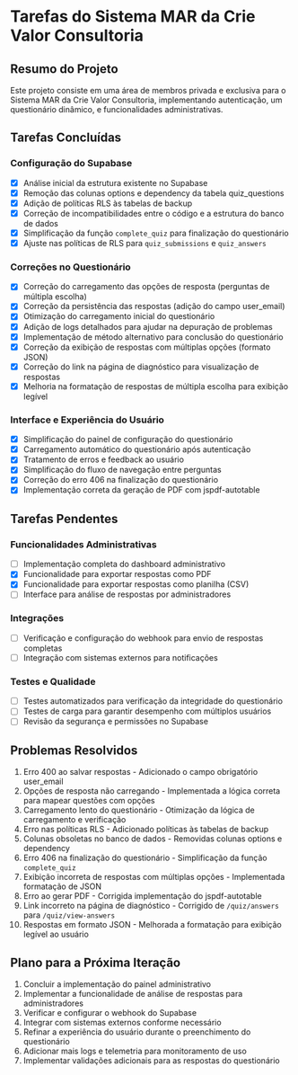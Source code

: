 
# Tarefas do Sistema MAR da Crie Valor Consultoria

## Resumo do Projeto
Este projeto consiste em uma área de membros privada e exclusiva para o Sistema MAR da Crie Valor Consultoria, implementando autenticação, um questionário dinâmico, e funcionalidades administrativas.

## Tarefas Concluídas

### Configuração do Supabase
- [x] Análise inicial da estrutura existente no Supabase
- [x] Remoção das colunas options e dependency da tabela quiz_questions
- [x] Adição de políticas RLS às tabelas de backup
- [x] Correção de incompatibilidades entre o código e a estrutura do banco de dados
- [x] Simplificação da função `complete_quiz` para finalização do questionário
- [x] Ajuste nas políticas de RLS para `quiz_submissions` e `quiz_answers`

### Correções no Questionário
- [x] Correção do carregamento das opções de resposta (perguntas de múltipla escolha)
- [x] Correção da persistência das respostas (adição do campo user_email)
- [x] Otimização do carregamento inicial do questionário
- [x] Adição de logs detalhados para ajudar na depuração de problemas
- [x] Implementação de método alternativo para conclusão do questionário
- [x] Correção da exibição de respostas com múltiplas opções (formato JSON)
- [x] Correção do link na página de diagnóstico para visualização de respostas
- [x] Melhoria na formatação de respostas de múltipla escolha para exibição legível

### Interface e Experiência do Usuário
- [x] Simplificação do painel de configuração do questionário
- [x] Carregamento automático do questionário após autenticação
- [x] Tratamento de erros e feedback ao usuário
- [x] Simplificação do fluxo de navegação entre perguntas
- [x] Correção do erro 406 na finalização do questionário
- [x] Implementação correta da geração de PDF com jspdf-autotable

## Tarefas Pendentes

### Funcionalidades Administrativas
- [ ] Implementação completa do dashboard administrativo
- [x] Funcionalidade para exportar respostas como PDF
- [x] Funcionalidade para exportar respostas como planilha (CSV)
- [ ] Interface para análise de respostas por administradores

### Integrações
- [ ] Verificação e configuração do webhook para envio de respostas completas
- [ ] Integração com sistemas externos para notificações

### Testes e Qualidade
- [ ] Testes automatizados para verificação da integridade do questionário
- [ ] Testes de carga para garantir desempenho com múltiplos usuários
- [ ] Revisão da segurança e permissões no Supabase

## Problemas Resolvidos
1. Erro 400 ao salvar respostas - Adicionado o campo obrigatório user_email
2. Opções de resposta não carregando - Implementada a lógica correta para mapear questões com opções
3. Carregamento lento do questionário - Otimização da lógica de carregamento e verificação
4. Erro nas políticas RLS - Adicionado políticas às tabelas de backup
5. Colunas obsoletas no banco de dados - Removidas colunas options e dependency
6. Erro 406 na finalização do questionário - Simplificação da função `complete_quiz`
7. Exibição incorreta de respostas com múltiplas opções - Implementada formatação de JSON
8. Erro ao gerar PDF - Corrigida implementação do jspdf-autotable
9. Link incorreto na página de diagnóstico - Corrigido de `/quiz/answers` para `/quiz/view-answers`
10. Respostas em formato JSON - Melhorada a formatação para exibição legível ao usuário

## Plano para a Próxima Iteração
1. Concluir a implementação do painel administrativo
2. Implementar a funcionalidade de análise de respostas para administradores
3. Verificar e configurar o webhook do Supabase
4. Integrar com sistemas externos conforme necessário
5. Refinar a experiência do usuário durante o preenchimento do questionário
6. Adicionar mais logs e telemetria para monitoramento de uso
7. Implementar validações adicionais para as respostas do questionário
